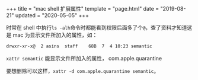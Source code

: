 +++
title = "mac shell 扩展属性"
template = "page.html"
date = "2019-08-21"
updated = "2020-05-05"
+++


时常在 shell 中执行`ls -alh`命令时都能看到权限后面多了个`@`，查了资料才知道这是 mac 为显示文件所加入的属性，如：

```sh
drwxr-xr-x@  2 asins  staff    68B  7  4 10:23 semantic
```

`xattr semantic`   能显示文件所加入的属性，
com.apple.quarantine

要想删除可以这样，`xattr -d com.apple.quarantine semantic`。

